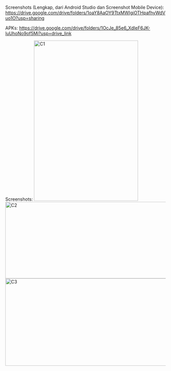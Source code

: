 Screenshots (Lengkap, dari Android Studio dan Screenshot Mobile Device):
https://drive.google.com/drive/folders/1oaY8AaOY9TtxMWIgiOTHpafhyWdVuo1O?usp=sharing

APKs:
https://drive.google.com/drive/folders/1OcJe_85e6_XdIeF6JK-luUhoNo9of5Mi?usp=drive_link

Screenshots:
<img width="327" height="505" alt="C1" src="https://github.com/user-attachments/assets/f526a76b-f054-4556-bc1f-e663545ba444" />
<img width="1286" height="241" alt="C2" src="https://github.com/user-attachments/assets/a9ebbf6e-2fa7-4dfe-9d46-8ad610b20bd9" />
<img width="1291" height="275" alt="C3" src="https://github.com/user-attachments/assets/59b8276e-3b17-4925-84a4-3e833f26243c" />
